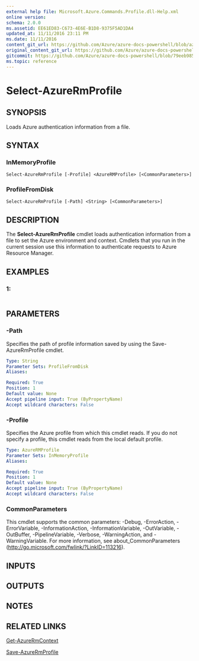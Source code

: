 ```yaml
---
external help file: Microsoft.Azure.Commands.Profile.dll-Help.xml
online version:
schema: 2.0.0
ms.assetid: EE61ED83-C673-4E6E-B1D8-9375F5AD1DA4
updated_at: 11/11/2016 23:11 PM
ms.date: 11/11/2016
content_git_url: https://github.com/Azure/azure-docs-powershell/blob/azurestack/azureps-cmdlets-docs/ResourceManager/AzureRM.Profile/v2.1.0/Select-AzureRmProfile.md
original_content_git_url: https://github.com/Azure/azure-docs-powershell/blob/azurestack/azureps-cmdlets-docs/ResourceManager/AzureRM.Profile/v2.1.0/Select-AzureRmProfile.md
gitcommit: https://github.com/Azure/azure-docs-powershell/blob/79eeb985ea480979357fb4695832a0c3d29a48bf
ms.topic: reference
---
```


# Select-AzureRmProfile

## SYNOPSIS
Loads Azure authentication information from a file.

## SYNTAX

### InMemoryProfile
```
Select-AzureRmProfile [-Profile] <AzureRMProfile> [<CommonParameters>]
```

### ProfileFromDisk
```
Select-AzureRmProfile [-Path] <String> [<CommonParameters>]
```

## DESCRIPTION
The **Select-AzureRmProfile** cmdlet loads authentication information from a file to set the Azure environment and context.
Cmdlets that you run in the current session use this information to authenticate requests to Azure Resource Manager.

## EXAMPLES

### 1:
```

```

## PARAMETERS

### -Path
Specifies the path of profile information saved by using the Save-AzureRmProfile cmdlet.

```yaml
Type: String
Parameter Sets: ProfileFromDisk
Aliases: 

Required: True
Position: 1
Default value: None
Accept pipeline input: True (ByPropertyName)
Accept wildcard characters: False
```

### -Profile
Specifies the Azure profile from which this cmdlet reads.
If you do not specify a profile, this cmdlet reads from the local default profile.

```yaml
Type: AzureRMProfile
Parameter Sets: InMemoryProfile
Aliases: 

Required: True
Position: 1
Default value: None
Accept pipeline input: True (ByPropertyName)
Accept wildcard characters: False
```

### CommonParameters
This cmdlet supports the common parameters: -Debug, -ErrorAction, -ErrorVariable, -InformationAction, -InformationVariable, -OutVariable, -OutBuffer, -PipelineVariable, -Verbose, -WarningAction, and -WarningVariable. For more information, see about_CommonParameters (http://go.microsoft.com/fwlink/?LinkID=113216).

## INPUTS

## OUTPUTS

## NOTES

## RELATED LINKS

[Get-AzureRmContext](./Get-AzureRmContext.md)

[Save-AzureRmProfile](./Save-AzureRmProfile.md)


